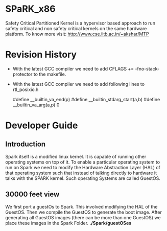 SPaRK_x86
=========

Safety Critical Partitioned Kernel is a hypervisor based approach to run safety critical and non safety critical kernels on the same hardware platform. To know more visit: http://www.cse.iitb.ac.in/~akshar/MTP

Revision History
================
* With the latest GCC compiler we need to add CFLAGS += -fno-stack-protector to the makefile.
* With the latest GCC compiler we need to add following lines to rtl_posixio.h

    #define __builtin_va_end(p)
    #define __builtin_stdarg_start(a,b)
    #define __builtin_va_arg(a,p) 0


Developer Guide
===============

Introduction
------------

Spark itself is a modified linux kernel. It is capable of running other operating systems on top of it. To enable a particular operating system to run on Spark we need to modify the Hardware Abstraction Layer (HAL) of that operating system such that instead of talking directly to hardware it talks with the SPARK kernel. Such operating Systems are called GuestOS.

30000 feet view
---------------
We first port a guestOs to Spark. This involved modifying the HAL of the GuestOS. Then we compile the GuestOS to generate the boot image. After generating all GuestOS images (there can be more than one GuestOS) we place these images in the Spark Folder. **./Spark/guestOSes**
